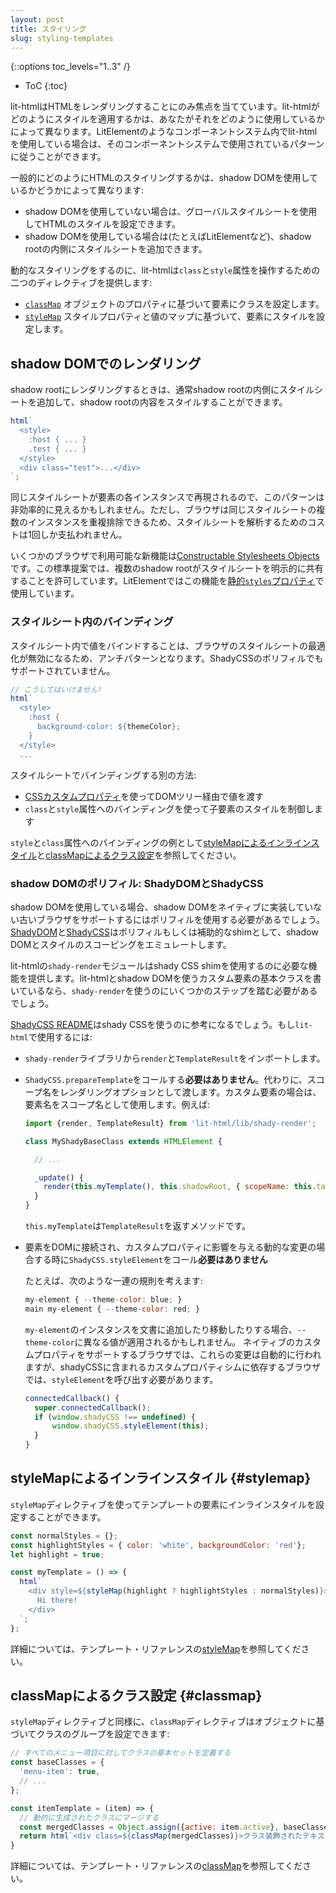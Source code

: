 ```yaml
---
layout: post
title: スタイリング
slug: styling-templates
---
```


{::options toc_levels="1..3" /}
* ToC
{:toc}

<!-- original:
lit-html focuses on one thing: rendering HTML. How you apply styles to the HTML lit-html creates depends on how you're using it—for example, if you're using lit-html inside a component system like LitElement, you can follow the patterns used by that component system.

In general, how you style HTML will depend on whether you're using shadow DOM:

*   If you aren't using shadow DOM, you can style HTML using global style sheets.
*   If you're using shadow DOM (for example, in LitElement), then you can add style sheets inside the shadow root.

To help with dynamic styling, lit-html provides two directives for manipulating an element's `class` and `style` attributes:

*   [`classMap`](template-reference#classmap) sets classes on an element based on the properties of an object.
*   [`styleMap`](template-reference#stylemap) sets the styles on an element based on a map of style properties and values.
-->

lit-htmlはHTMLをレンダリングすることにのみ焦点を当てています。lit-htmlがどのようにスタイルを適用するかは、あなたがそれをどのように使用しているかによって異なります。LitElementのようなコンポーネントシステム内でlit-htmlを使用している場合は、そのコンポーネントシステムで使用されているパターンに従うことができます。

一般的にどのようにHTMLのスタイリングするかは、shadow DOMを使用しているかどうかによって異なります:

*   shadow DOMを使用していない場合は、グローバルスタイルシートを使用してHTMLのスタイルを設定できます。
*   shadow DOMを使用している場合は(たとえばLitElementなど)、shadow rootの内側にスタイルシートを追加できます。

動的なスタイリングをするのに、lit-htmlは`class`と`style`属性を操作するための二つのディレクティブを提供します:

*   [`classMap`](template-reference#classmap) オブジェクトのプロパティに基づいて要素にクラスを設定します。
*   [`styleMap`](template-reference#stylemap) スタイルプロパティと値のマップに基づいて、要素にスタイルを設定します。

<!-- original:
## Rendering in shadow DOM

When rendering into a shadow root, you usually want to add a style sheet inside the shadow root to the template, to you can style the contents of the shadow root. 

```js
html`
  <style>
    :host { ... } 
    .test { ... }
  </style> 
  <div class="test">...</div> 
`;
```

This pattern may seem inefficient, since the same style sheet is reproduced in a each instance of an element. However, the browser can deduplicate multiple instances of the same style sheet, so the cost of parsing the style sheet is only paid once. 

A new feature available in some browsers is [Constructable Stylesheets Objects](https://wicg.github.io/construct-stylesheets/). This proposed standard allows multiple shadow roots to explicitly share style sheets. LitElement uses this feature in its [static `styles` property](https://lit-element.polymer-project.org/guide/styles#define-styles-in-a-static-styles-property). 
-->
## shadow DOMでのレンダリング

shadow rootにレンダリングするときは、通常shadow rootの内側にスタイルシートを追加して、shadow rootの内容をスタイルすることができます。

```js
html`
  <style>
    :host { ... } 
    .test { ... }
  </style> 
  <div class="test">...</div> 
`;
```

同じスタイルシートが要素の各インスタンスで再現されるので、このパターンは非効率的に見えるかもしれません。ただし、ブラウザは同じスタイルシートの複数のインスタンスを重複排除できるため、スタイルシートを解析するためのコストは1回しか支払われません。

いくつかのブラウザで利用可能な新機能は[Constructable Stylesheets Objects](https://wicg.github.io/construct-stylesheets/)です。この標準提案では、複数のshadow rootがスタイルシートを明示的に共有することを許可しています。LitElementではこの機能を[静的`styles`プロパティ](https://lit-element.polymer-jp.org/guide/styles#define-styles-in-a-static-styles-property)で使用しています。

<!-- original:
### Bindings in style sheets 

Binding to values in the style sheet is an antipattern, because it defeats the browser's style sheet optimizations. It's also not supported by the ShadyCSS polyfill.

```js
// DON'T DO THIS
html`
  <style>
    :host {
      background-color: ${themeColor};
    }
  </style>
  ... 
```

Alternatives to using bindings in a style sheet:

*   Use [CSS custom properties](https://developer.mozilla.org/en-US/docs/Web/CSS/--*) to pass values down the tree.
*   Use bindings in the `class` and `style` attributes to control the styling of child elements.

See [Inline styles with styleMap](#stylemap) and [Setting classes with classMap](#classmap) for examples of binding to the `style` and `class` attributes.
-->
### スタイルシート内のバインディング

スタイルシート内で値をバインドすることは、ブラウザのスタイルシートの最適化が無効になるため、アンチパターンとなります。ShadyCSSのポリフィルでもサポートされていません。

```js
// こうしてはいけません!
html`
  <style>
    :host {
      background-color: ${themeColor};
    }
  </style>
  ... 
```

スタイルシートでバインディングする別の方法:

*   [CSSカスタムプロパティ](https://developer.mozilla.org/en-US/docs/Web/CSS/--*)を使ってDOMツリー経由で値を渡す
*   `class`と`style`属性へのバインディングを使って子要素のスタイルを制御します

`style`と`class`属性へのバインディングの例として[styleMapによるインラインスタイル](#stylemap)と[classMapによるクラス設定](#classmap)を参照してください。

<!-- original:
### Polyfilled shadow DOM: ShadyDOM and ShadyCSS

If you're using shadow DOM, you'll probably need to use polyfills to support older browsers that don't implement shadow DOM natively. [ShadyDOM](https://github.com/webcomponents/shadydom) and [ShadyCSS](https://github.com/webcomponents/shadycss) are polyfills, or shims, that emulate shadow DOM isolation and style scoping. 

The lit-html `shady-render` module provides necessary integration with the shady CSS shim. If you're writing your own custom element base class that uses lit-html and shadow DOM, you'll need to use `shady-render` and also take some steps on your own. 

The [ShadyCSS README](https://github.com/webcomponents/shadycss#usage) provides some directions for using shady CSS. When using it with `lit-html`:

*   Import `render` and `TemplateResult` from the `shady-render` library.
*   You **don't** need to call `ShadyCSS.prepareTemplate`.  Instead pass the scope name as a render option. For custom elements, use the element name as a scope name. For example:

    ```js
    import {render, TemplateResult} from 'lit-html/lib/shady-render';

    class MyShadyBaseClass extends HTMLElement {

      // ...

      _update() {
        render(this.myTemplate(), this.shadowRoot, { scopeName: this.tagName.toLowerCase() });
      } 
    }
    ```

    Where `this.myTemplate` is a method that returns a `TemplateResult`.

*   You **do** need to call `ShadyCSS.styleElement` when the element is connected to the DOM, and in case of any dynamic changes that might affect custom property values.

	For example, consider a set of rules like this: 
    ```js
    my-element { --theme-color: blue; }
	main my-element { --theme-color: red; }
    ```

	If you add an instance of `my-element` to a document, or move it, a different value of `--theme-color` may apply. On browsers with native custom property support, these changes will take place automatically, but on browsers that rely on the custom property shim included with shadyCSS, you'll need to call `styleElement`.

    ```js
    connectedCallback() {
      super.connectedCallback();
      if (window.shadyCSS !== undefined) {
          window.shadyCSS.styleElement(this);
      }
    }
    ```
-->
### shadow DOMのポリフィル: ShadyDOMとShadyCSS

shadow DOMを使用している場合、shadow DOMをネイティブに実装していない古いブラウザをサポートするにはポリフィルを使用する必要があるでしょう。[ShadyDOM](https://github.com/webcomponents/shadydom)と[ShadyCSS](https://github.com/webcomponents/shadycss)はポリフィルもしくは補助的なshimとして、shadow DOMとスタイルのスコーピングをエミュレートします。

lit-htmlの`shady-render`モジュールはshady CSS shimを使用するのに必要な機能を提供します。lit-htmlとshadow DOMを使うカスタム要素の基本クラスを書いているなら、`shady-render`を使うのにいくつかのステップを踏む必要があるでしょう。

[ShadyCSS README](https://github.com/webcomponents/shadycss#usage)はshady CSSを使うのに参考になるでしょう。もし`lit-html`で使用するには:

*   `shady-render`ライブラリから`render`と`TemplateResult`をインポートします。
*   `ShadyCSS.prepareTemplate`をコールする**必要はありません**。代わりに、スコープ名をレンダリングオプションとして渡します。カスタム要素の場合は、要素名をスコープ名として使用します。例えば:

    ```js
    import {render, TemplateResult} from 'lit-html/lib/shady-render';

    class MyShadyBaseClass extends HTMLElement {

      // ...

      _update() {
        render(this.myTemplate(), this.shadowRoot, { scopeName: this.tagName.toLowerCase() });
      } 
    }
    ```

    `this.myTemplate`は`TemplateResult`を返すメソッドです。

*   要素をDOMに接続され、カスタムプロパティに影響を与える動的な変更の場合する時に`ShadyCSS.styleElement`をコール**必要はありません**

	たとえば、次のような一連の規則を考えます: 
    ```js
    my-element { --theme-color: blue; }
    main my-element { --theme-color: red; }
    ```

	`my-element`のインスタンスを文書に追加したり移動したりする場合、`--theme-color`に異なる値が適用されるかもしれません。 ネイティブのカスタムプロパティをサポートするブラウザでは、これらの変更は自動的に行われますが、shadyCSSに含まれるカスタムプロパティシムに依存するブラウザでは、`styleElement`を呼び出す必要があります。

    ```js
    connectedCallback() {
      super.connectedCallback();
      if (window.shadyCSS !== undefined) {
          window.shadyCSS.styleElement(this);
      }
    }
    ```

<!-- original:
## Inline styles with styleMap {#stylemap}

You can use the `styleMap` directive to set inline styles on an element in the template.

```js
const normalStyles = {};
const highlightStyles = { color: 'white', backgroundColor: 'red'};
let highlight = true;

const myTemplate = () => {
  html`
    <div style=${styleMap(highlight ? highlightStyles : normalStyles)}>
      Hi there!
    </div>
  `;
};
```

More information: see See [styleMap](template-reference#stylemap) in the Template syntax reference.
-->
## styleMapによるインラインスタイル {#stylemap}

`styleMap`ディレクティブを使ってテンプレートの要素にインラインスタイルを設定することができます。

```js
const normalStyles = {};
const highlightStyles = { color: 'white', backgroundColor: 'red'};
let highlight = true;

const myTemplate = () => {
  html`
    <div style=${styleMap(highlight ? highlightStyles : normalStyles)}>
      Hi there!
    </div>
  `;
};
```

詳細については、テンプレート・リファレンスの[styleMap](template-reference#stylemap)を参照してください。

<!-- original:
## Setting classes with classMap {#classmap}

Like `styleMap`, the `classMap` directive lets you set a group of classes based on an object:

```js
// Define a base set of classes for all menu items
const baseClasses = { 
  'menu-item': true,
  // ...
};

const itemTemplate = (item) => {
  // Merge in dynamically-generated classes
  const mergedClasses = Object.assign({active: item.active}, baseClasses);
  return html`<div class=${classMap(mergedClasses)}>Classy text</div>`
}
```

More information: see [classMap](template-reference#classmap) in the Template syntax reference.
-->
## classMapによるクラス設定 {#classmap}

`styleMap`ディレクティブと同様に、`classMap`ディレクティブはオブジェクトに基づいてクラスのグループを設定できます:

```js
// すべてのメニュー項目に対してクラスの基本セットを定義する
const baseClasses = { 
  'menu-item': true,
  // ...
};

const itemTemplate = (item) => {
  // 動的に生成されたクラスにマージする
  const mergedClasses = Object.assign({active: item.active}, baseClasses);
  return html`<div class=${classMap(mergedClasses)}>クラス装飾されたテキスト</div>`
}
```

詳細については、テンプレート・リファレンスの[classMap](template-reference#classmap)を参照してください。
